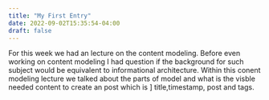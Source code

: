 ```yaml
---
title: "My First Entry"
date: 2022-09-02T15:35:54-04:00
draft: false
---
```


For this week we had an lecture on the content modeling.
Before even working on content modeling I had question if the background for such subject would be equivalent to informational architecture. Within this conent modeling lecture we talked about the parts of model and what is the visble needed content to create an post which is ] title,timestamp, post and tags. 